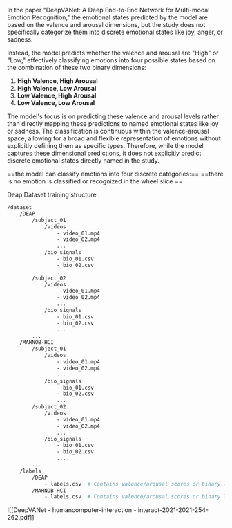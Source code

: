 In the paper "DeepVANet: A Deep End-to-End Network for Multi-modal Emotion Recognition," the emotional states predicted by the model are based on the valence and arousal dimensions, but the study does not specifically categorize them into discrete emotional states like joy, anger, or sadness.

Instead, the model predicts whether the valence and arousal are "High" or "Low," effectively classifying emotions into four possible states based on the combination of these two binary dimensions:

1. **High Valence, High Arousal**
2. **High Valence, Low Arousal**
3. **Low Valence, High Arousal**
4. **Low Valence, Low Arousal**

The model's focus is on predicting these valence and arousal levels rather than directly mapping these predictions to named emotional states like joy or sadness. The classification is continuous within the valence-arousal space, allowing for a broad and flexible representation of emotions without explicitly defining them as specific types. Therefore, while the model captures these dimensional predictions, it does not explicitly predict discrete emotional states directly named in the study.

==the model can classify emotions into four discrete categories:==
==there is no emotion is classified or recognized in the wheel slice ==

Deap Dataset training structure : 
```bash 
/dataset
    /DEAP
        /subject_01
            /videos
                - video_01.mp4
                - video_02.mp4
                ...
            /bio_signals
                - bio_01.csv
                - bio_02.csv
                ...
        /subject_02
            /videos
                - video_01.mp4
                - video_02.mp4
                ...
            /bio_signals
                - bio_01.csv
                - bio_02.csv
                ...
        ...
    /MAHNOB-HCI
        /subject_01
            /videos
                - video_01.mp4
                - video_02.mp4
                ...
            /bio_signals
                - bio_01.csv
                - bio_02.csv
                ...
        /subject_02
            /videos
                - video_01.mp4
                - video_02.mp4
                ...
            /bio_signals
                - bio_01.csv
                - bio_02.csv
                ...
        ...
    /labels
        /DEAP
            - labels.csv  # Contains valence/arousal scores or binary labels (High/Low) per video segment.
        /MAHNOB-HCI
            - labels.csv  # Contains valence/arousal scores or binary labels (High/Low) per video segment.

```



![[DeepVANet - humancomputer-interaction - interact-2021-2021-254-262.pdf]]